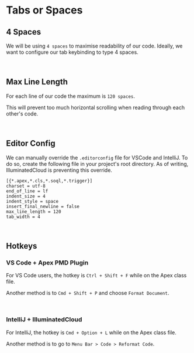 # Tabs or Spaces
## 4 Spaces
We will be using `4 spaces` to maximise readability of our code. Ideally, we want to configure our tab keybinding to type 4 spaces.

<br>

## Max Line Length
For each line of our code the maximum is `120 spaces`.

This will prevent too much horizontal scrolling when reading through each other's code.

<br>

## Editor Config
We can manually override the `.editorconfig` file for VSCode and IntelliJ.
To do so, create the following file in your project's root directory. As of writing, IlluminatedCloud is preventing this override.
```
[{*.apex,*.cls,*.soql,*.trigger}]
charset = utf-8
end_of_line = lf
indent_size = 4
indent_style = space
insert_final_newline = false
max_line_length = 120
tab_width = 4
```

<br>

## Hotkeys
### VS Code + Apex PMD Plugin

For VS Code users, the hotkey is `Ctrl + Shift + F` while on the Apex class file.

Another method is to `Cmd + Shift + P` and choose `Format Document`.

<br>

### IntelliJ + IlluminatedCloud

For IntelliJ, the hotkey is `Cmd + Option + L` while on the Apex class file.

Another method is to go to `Menu Bar > Code > Reformat Code`.